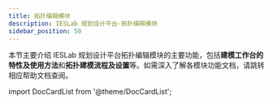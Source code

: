 ```yaml
---
title: 拓扑编辑模块
description: IESLab 规划设计平台-拓扑编辑模块
sidebar_position: 50
---
```



本节主要介绍 IESLab 规划设计平台拓扑编辑模块的主要功能，包括**建模工作台的特性及使用方法**和**拓扑建模流程及设置**等。如需深入了解各模块功能文档，请跳转相应帮助文档查阅。


import DocCardList from '@theme/DocCardList';

<DocCardList />